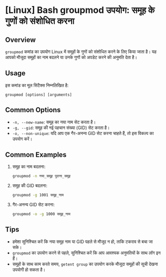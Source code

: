 # [Linux] Bash groupmod उपयोग: समूह के गुणों को संशोधित करना

## Overview
`groupmod` कमांड का उपयोग Linux में समूहों के गुणों को संशोधित करने के लिए किया जाता है। यह आपको मौजूदा समूहों का नाम बदलने या उनके गुणों को अपडेट करने की अनुमति देता है।

## Usage
इस कमांड का मूल सिंटैक्स निम्नलिखित है:

```
groupmod [options] [arguments]
```

## Common Options
- `-n, --new-name`: समूह का नया नाम सेट करता है।
- `-g, --gid`: समूह की नई पहचान संख्या (GID) सेट करता है।
- `-o, --non-unique`: यदि आप एक गैर-अनन्य GID सेट करना चाहते हैं, तो इस विकल्प का उपयोग करें।

## Common Examples
1. समूह का नाम बदलना:
   ```bash
   groupmod -n नया_समूह पुराना_समूह
   ```

2. समूह की GID बदलना:
   ```bash
   groupmod -g 1001 समूह_नाम
   ```

3. गैर-अनन्य GID सेट करना:
   ```bash
   groupmod -o -g 1000 समूह_नाम
   ```

## Tips
- हमेशा सुनिश्चित करें कि नया समूह नाम या GID पहले से मौजूद न हो, ताकि टकराव से बचा जा सके।
- `groupmod` का उपयोग करने से पहले, सुनिश्चित करें कि आप आवश्यक अनुमतियों के साथ लॉग इन हैं।
- समूहों के साथ काम करते समय, `getent group` का उपयोग करके मौजूदा समूहों की सूची देखना उपयोगी हो सकता है।